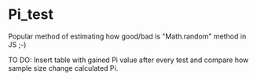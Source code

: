 # Pi_test
Popular method of estimating how good/bad is "Math.random" method in JS ;-)

TO DO:
Insert table with gained Pi value after every test and compare how sample size change calculated Pi.
